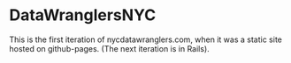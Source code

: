 DataWranglersNYC
================

This is the first iteration of nycdatawranglers.com, when it was a static site hosted on github-pages. (The next iteration is in Rails). 
